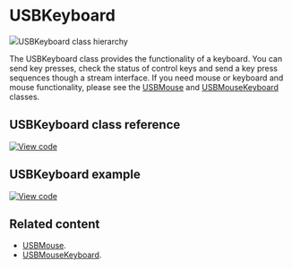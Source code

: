 # USBKeyboard

<span class="images">![](https://os.mbed.com/docs/mbed-os/v6.9/mbed-os-api-doxy/class_u_s_b_keyboard.png)<span>USBKeyboard class hierarchy</span></span>

The USBKeyboard class provides the functionality of a keyboard. You can send key presses, check the status of control keys and send a key press sequences though a stream interface. If you need mouse or keyboard and mouse functionality, please see the [USBMouse](../apis/usbmouse.html) and [USBMouseKeyboard](../apis/usbmousekeyboard.html) classes.

## USBKeyboard class reference

[![View code](https://www.mbed.com/embed/?type=library)](https://os.mbed.com/docs/mbed-os/v6.9/mbed-os-api-doxy/class_u_s_b_keyboard.html)

## USBKeyboard example

[![View code](https://www.mbed.com/embed/?url=https://github.com/ARMmbed/mbed-os-snippet-USBKeyboard/tree/v6.9)](https://github.com/ARMmbed/mbed-os-snippet-USBKeyboard/blob/v6.9/main.cpp)

## Related content

- [USBMouse](../apis/usbmouse.html).
- [USBMouseKeyboard](../apis/usbmousekeyboard.html).
